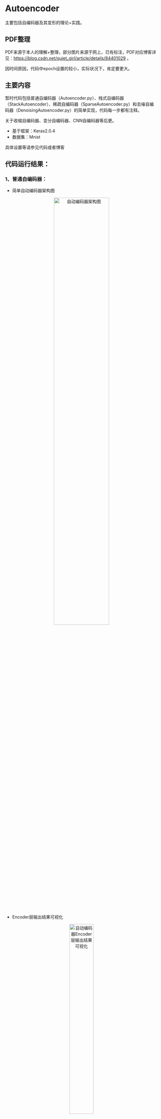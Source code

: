 # Autoencoder
主要包括自编码器及其变形的理论+实践。

## PDF整理
PDF来源于本人的理解+整理，部分图片来源于网上，已有标注，PDF对应博客详见：https://blog.csdn.net/quiet_girl/article/details/84401029 。

因时间原因，代码中epoch设置的较小，实际状况下，肯定要更大。

## 主要内容
暂时代码包括普通自编码器（Autoencoder.py）、栈式自编码器（StackAutoencoder）、稀疏自编码器（SparseAutoencoder.py）和去噪自编码器（DenoisingAutoencoder.py）的简单实现，代码每一步都有注释。

关于收缩自编码器、变分自编码器、CNN自编码器等后更。

- 基于框架：Keras2.0.4
- 数据集：Mnist

具体设置等请参见代码或者博客

## 代码运行结果：

### 1、普通自编码器：

- 简单自动编码器架构图
<div align=center><img src="https://github.com/Nana0606/autoencoder/blob/master/imgs/ae_structure.png" width="60%" alt="自动编码器架构图"/></div>

- Encoder层输出结果可视化
<div align=center><img src="https://github.com/Nana0606/autoencoder/blob/master/imgs/ae_encoder_result.png" width="40%" alt="自动编码器Encoder层输出结果可视化"/></div>

- Autoencoder生成图片和原图片对比
<div align=center><img src="https://github.com/Nana0606/autoencoder/blob/master/imgs/ae_generate_comparison.png" width="90%" alt="自动编码器生成图片和原图片对比"/></div>

### 2、栈式自编码器：

- 栈式自动编码器架构图
<div align=center><img src="https://github.com/Nana0606/autoencoder/blob/master/imgs/stackAe_structure.png" width="60%" alt="栈式自动编码器架构图"/></div>

- Encoder层输出结果可视化
<div align=center><img src="https://github.com/Nana0606/autoencoder/blob/master/imgs/stackAe_encoder_result.png" width="40%" alt="栈式自动编码器Encoder层输出结果可视化"/></div>

- Stack Autoencoder生成图片和原图片对比
<div align=center><img src="https://github.com/Nana0606/autoencoder/blob/master/imgs/stackAe_generate_comparison.png" width="90%" alt="栈式自动编码器生成图片和原图片对比"/></div>

### 3、稀疏自编码器：

- 稀疏自动编码器架构图
<div align=center><img src="https://github.com/Nana0606/autoencoder/blob/master/imgs/sparseAe_structure.png" width="60%" alt="稀疏自动编码器架构图"/></div>

- Encoder层输出结果可视化
<div align=center><img src="https://github.com/Nana0606/autoencoder/blob/master/imgs/sparseAe_encoder_result.png" width="40%" alt="栈式自动编码器Encoder层输出结果可视化"/></div>

- Sparse Autoencoder生成图片和原图片对比
<div align=center><img src="https://github.com/Nana0606/autoencoder/blob/master/imgs/sparseAe_generate_comparison.png" width="90%" alt="栈式自动编码器生成图片和原图片对比"/></div>

### 4、去噪自编码器：

- 去噪自动编码器架构图
<div align=center><img src="https://github.com/Nana0606/autoencoder/blob/master/imgs/denoisingAe_structure.png" width="60%" alt="栈式自动编码器架构图"/></div>

- Encoder层输出结果可视化
<div align=center><img src="https://github.com/Nana0606/autoencoder/blob/master/imgs/denoisingAe_encoder_result.png" width="40%" alt="栈式自动编码器Encoder层输出结果可视化"/></div>

- Denoising Autoencoder原图片和添加噪声后图片对比
<div align=center><img src="https://github.com/Nana0606/autoencoder/blob/master/imgs/noising_data.png" width="90%" alt="栈式自动编码器原图片和添加噪声后图片对比"/></div>

- Denoising Autoencoder生成图片和原图片对比
<div align=center><img src="https://github.com/Nana0606/autoencoder/blob/master/imgs/denoisingAe_generate_comparison.png" width="90%" alt="栈式自动编码器生成图片和原图片对比"/></div>

### 5、卷积自编码器：

- 卷积自动编码器架构图
<div align=center><img src="https://github.com/Nana0606/autoencoder/blob/master/imgs/convAe_structure.png" width="60%" alt="卷积自动编码器架构图"/></div>

- Convolutional Autoencoder生成图片和原图片对比
<div align=center><img src="https://github.com/Nana0606/autoencoder/blob/master/imgs/convAe_generate_comparison.png" width="90%" alt="卷积自动编码器生成图片和原图片对比"/></div>

- Convolutional Autoencoder训练accuracy和loss变化图
<div align=center>
  <img src="https://github.com/Nana0606/autoencoder/blob/master/imgs/convAe_accuracy.png" width="45%" alt="卷积自动编码器accuracy变化"/>
  <img src="https://github.com/Nana0606/autoencoder/blob/master/imgs/convAe_loss.png" width="45%" alt="卷积自动编码器loss变化"/>
</div>
